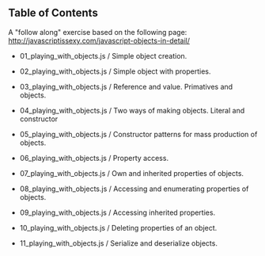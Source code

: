 
Table of Contents
-----------------

A "follow along" exercise based on the following page:
http://javascriptissexy.com/javascript-objects-in-detail/

- 01_playing_with_objects.js / Simple object creation. 

- 02_playing_with_objects.js / Simple object with properties.

- 03_playing_with_objects.js / Reference and value. Primatives and objects.

- 04_playing_with_objects.js / Two ways of making objects. Literal and 
constructor

- 05_playing_with_objects.js / Constructor patterns for mass production of 
objects.

- 06_playing_with_objects.js / Property access.

- 07_playing_with_objects.js / Own and inherited properties of objects.

- 08_playing_with_objects.js / Accessing and enumerating properties of objects.

- 09_playing_with_objects.js / Accessing inherited properties.

- 10_playing_with_objects.js / Deleting properties of an object.

- 11_playing_with_objects.js / Serialize and deserialize objects.
